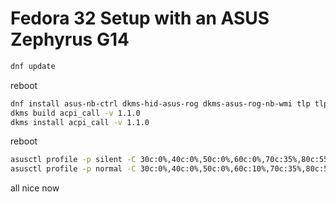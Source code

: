 # Fedora 32 Setup with an ASUS Zephyrus G14

```bash
dnf update
```

reboot

```bash
dnf install asus-nb-ctrl dkms-hid-asus-rog dkms-asus-rog-nb-wmi tlp tlp-rdw
dkms build acpi_call -v 1.1.0
dkms install acpi_call -v 1.1.0
```

reboot

```bash
asusctl profile -p silent -C 30c:0%,40c:0%,50c:0%,60c:0%,70c:35%,80c:55%,90c:65%,100c:85%
asusctl profile -p normal -C 30c:0%,40c:0%,50c:0%,60c:10%,70c:35%,80c:55%,90c:65%,100c:85%
```

all nice now

